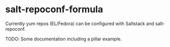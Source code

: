# salt-repoconf-formula
Currently yum repos (EL/Fedora) can be configured with Saltstack and salt-repoconf.

TODO: Some documentation including a pillar example.

